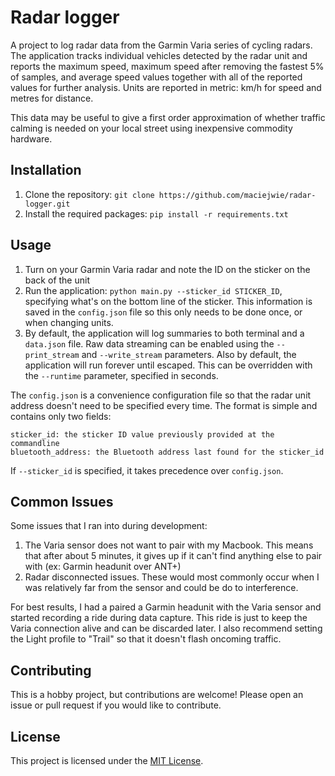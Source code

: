 # Radar logger

A project to log radar data from the Garmin Varia series of cycling radars. The application tracks individual vehicles detected by the radar unit and reports the maximum speed, maximum speed after removing the fastest 5% of samples, and average speed values together with all of the reported values for further analysis. Units are reported in metric: km/h for speed and metres for distance.

This data may be useful to give a first order approximation of whether traffic calming is needed on your local street using inexpensive commodity hardware.

## Installation

1. Clone the repository: `git clone https://github.com/maciejwie/radar-logger.git`
2. Install the required packages: `pip install -r requirements.txt`

## Usage

1. Turn on your Garmin Varia radar and note the ID on the sticker on the back of the unit
2. Run the application: `python main.py --sticker_id STICKER_ID`, specifying what's on the bottom line of the sticker. This information is saved in the `config.json` file so this only needs to be done once, or when changing units.
3. By default, the application will log summaries to both terminal and a `data.json` file. Raw data streaming can be enabled using the `--print_stream` and `--write_stream` parameters. Also by default, the application will run forever until escaped. This can be overridden with the `--runtime` parameter, specified in seconds.


The `config.json` is a convenience configuration file so that the radar unit address doesn't need to be specified every time. The format is simple and contains only two fields:
```
sticker_id: the sticker ID value previously provided at the commandline
bluetooth_address: the Bluetooth address last found for the sticker_id
```
If `--sticker_id` is specified, it takes precedence over `config.json`.

## Common Issues

Some issues that I ran into during development:
1) The Varia sensor does not want to pair with my Macbook. This means that after about 5 minutes, it gives up if it can't find anything else to pair with (ex: Garmin headunit over ANT+)
2) Radar disconnected issues. These would most commonly occur when I was relatively far from the sensor and could be do to interference.

For best results, I had a paired a Garmin headunit with the Varia sensor and started recording a ride during data capture. This ride is just to keep the Varia connection alive and can be discarded later. I also recommend setting the Light profile to "Trail" so that it doesn't flash oncoming traffic.

## Contributing

This is a hobby project, but contributions are welcome! Please open an issue or pull request if you would like to contribute.

## License

This project is licensed under the [MIT License](https://opensource.org/licenses/MIT).